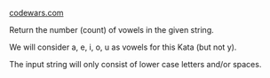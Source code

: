 [codewars.com](https://www.codewars.com/kata/54ff3102c1bad923760001f3)

Return the number (count) of vowels in the given string.

We will consider a, e, i, o, u as vowels for this Kata (but not y).

The input string will only consist of lower case letters and/or spaces.